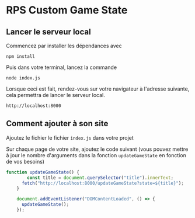 # RPS Custom Game State

## Lancer le serveur local

Commencez par installer les dépendances avec

```npm install```

Puis dans votre terminal, lancez la commande

```node index.js```

Lorsque ceci est fait, rendez-vous sur votre navigateur à l'adresse suivante, cela permettra de lancer le serveur local.

```http://localhost:8000```

## Comment ajouter à son site

Ajoutez le fichier le fichier `index.js` dans votre projet

Sur chaque page de votre site, ajoutez le code suivant (vous pouvez mettre à jour le nombre d'arguments dans la fonction `updateGameState` en fonction de vos besoins)

```js
function updateGameState() {
        const title = document.querySelector("title").innerText;
      fetch("http://localhost:8000/updateGameState?state=${title}");
    }

    document.addEventListener("DOMContentLoaded", () => {
      updateGameState();
    });
```

